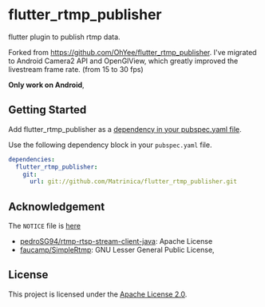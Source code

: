 # flutter_rtmp_publisher

flutter plugin to publish rtmp data.

Forked from https://github.com/OhYee/flutter_rtmp_publisher. I've migrated to Android Camera2 API and OpenGlView, which greatly improved the livestream frame rate. (from 15 to 30 fps)

**Only work on Android**, 

## Getting Started

Add flutter_rtmp_publisher as a [dependency in your pubspec.yaml file](https://flutter.dev/docs/development/packages-and-plugins/using-packages).

Use the following dependency block in your `pubspec.yaml` file.

```yaml
dependencies:
  flutter_rtmp_publisher:
    git:
      url: git://github.com/Matrinica/flutter_rtmp_publisher.git
```

## Acknowledgement

The `NOTICE` file is [here](./NOTICE)

- [pedroSG94/rtmp-rtsp-stream-client-java](https://github.com/pedroSG94/rtmp-rtsp-stream-client-java): Apache License
- [faucamp/SimpleRtmp](https://github.com/faucamp/SimpleRtmp): GNU Lesser General Public License,

## License

This project is licensed under the [Apache License 2.0](./LICENSE).
